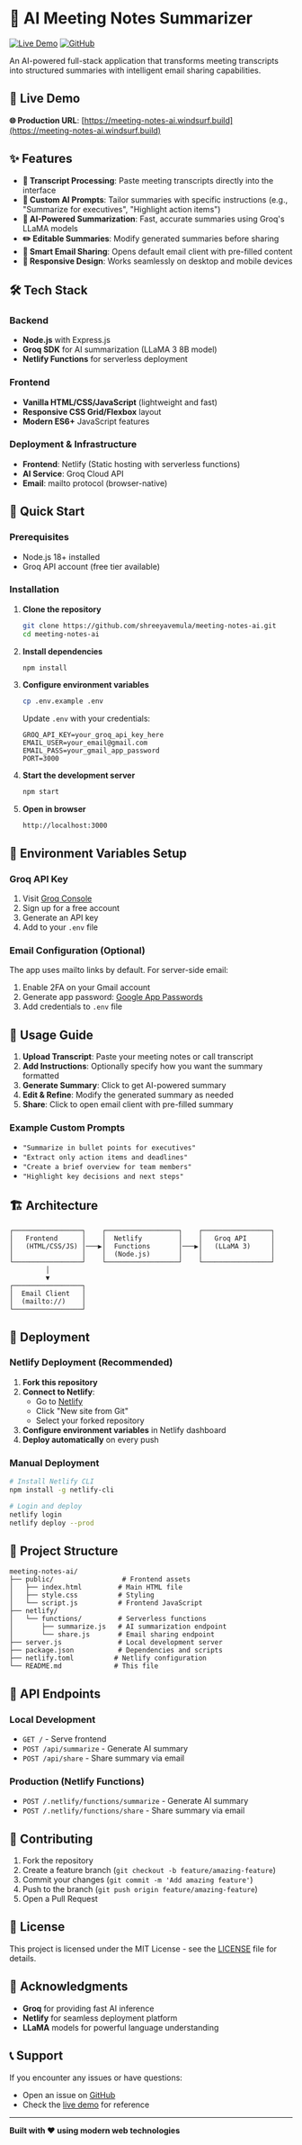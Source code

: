 # 🤖 AI Meeting Notes Summarizer

[![Live Demo](https://img.shields.io/badge/Live%20Demo-Visit%20Site-blue?style=for-the-badge)](https://meeting-notes-ai.windsurf.build)
[![GitHub](https://img.shields.io/badge/GitHub-Repository-black?style=for-the-badge&logo=github)](https://github.com/Shreeyavemula/-meeting-notes-ai)

An AI-powered full-stack application that transforms meeting transcripts into structured summaries with intelligent email sharing capabilities.

## 🚀 Live Demo

**🌐 Production URL**: [https://meeting-notes-ai.windsurf.build](https://meeting-notes-ai.windsurf.build)

## ✨ Features

- **📝 Transcript Processing**: Paste meeting transcripts directly into the interface
- **🎯 Custom AI Prompts**: Tailor summaries with specific instructions (e.g., "Summarize for executives", "Highlight action items")
- **🤖 AI-Powered Summarization**: Fast, accurate summaries using Groq's LLaMA models
- **✏️ Editable Summaries**: Modify generated summaries before sharing
- **📧 Smart Email Sharing**: Opens default email client with pre-filled content
- **📱 Responsive Design**: Works seamlessly on desktop and mobile devices

## 🛠️ Tech Stack

### Backend
- **Node.js** with Express.js
- **Groq SDK** for AI summarization (LLaMA 3 8B model)
- **Netlify Functions** for serverless deployment

### Frontend
- **Vanilla HTML/CSS/JavaScript** (lightweight and fast)
- **Responsive CSS Grid/Flexbox** layout
- **Modern ES6+** JavaScript features

### Deployment & Infrastructure
- **Frontend**: Netlify (Static hosting with serverless functions)
- **AI Service**: Groq Cloud API
- **Email**: mailto protocol (browser-native)

## 🚀 Quick Start

### Prerequisites
- Node.js 18+ installed
- Groq API account (free tier available)

### Installation

1. **Clone the repository**
   ```bash
   git clone https://github.com/shreeyavemula/meeting-notes-ai.git
   cd meeting-notes-ai
   ```

2. **Install dependencies**
   ```bash
   npm install
   ```

3. **Configure environment variables**
   ```bash
   cp .env.example .env
   ```
   
   Update `.env` with your credentials:
   ```env
   GROQ_API_KEY=your_groq_api_key_here
   EMAIL_USER=your_email@gmail.com
   EMAIL_PASS=your_gmail_app_password
   PORT=3000
   ```

4. **Start the development server**
   ```bash
   npm start
   ```

5. **Open in browser**
   ```
   http://localhost:3000
   ```

## 🔑 Environment Variables Setup

### Groq API Key
1. Visit [Groq Console](https://console.groq.com/)
2. Sign up for a free account
3. Generate an API key
4. Add to your `.env` file

### Email Configuration (Optional)
The app uses mailto links by default. For server-side email:
1. Enable 2FA on your Gmail account
2. Generate app password: [Google App Passwords](https://myaccount.google.com/apppasswords)
3. Add credentials to `.env` file

## 📖 Usage Guide

1. **Upload Transcript**: Paste your meeting notes or call transcript
2. **Add Instructions**: Optionally specify how you want the summary formatted
3. **Generate Summary**: Click to get AI-powered summary
4. **Edit & Refine**: Modify the generated summary as needed
5. **Share**: Click to open email client with pre-filled summary

### Example Custom Prompts
- `"Summarize in bullet points for executives"`
- `"Extract only action items and deadlines"`
- `"Create a brief overview for team members"`
- `"Highlight key decisions and next steps"`

## 🏗️ Architecture

```
┌─────────────────┐    ┌──────────────────┐    ┌─────────────────┐
│   Frontend      │    │  Netlify         │    │   Groq API      │
│   (HTML/CSS/JS) │───▶│  Functions       │───▶│   (LLaMA 3)     │
│                 │    │  (Node.js)       │    │                 │
└─────────────────┘    └──────────────────┘    └─────────────────┘
         │                                              
         ▼                                              
┌─────────────────┐                                     
│  Email Client   │                                     
│  (mailto://)    │                                     
└─────────────────┘                                     
```

## 🚀 Deployment

### Netlify Deployment (Recommended)

1. **Fork this repository**
2. **Connect to Netlify**:
   - Go to [Netlify](https://netlify.com)
   - Click "New site from Git"
   - Select your forked repository
3. **Configure environment variables** in Netlify dashboard
4. **Deploy automatically** on every push

### Manual Deployment

```bash
# Install Netlify CLI
npm install -g netlify-cli

# Login and deploy
netlify login
netlify deploy --prod
```

## 📁 Project Structure

```
meeting-notes-ai/
├── public/                 # Frontend assets
│   ├── index.html         # Main HTML file
│   ├── style.css          # Styling
│   └── script.js          # Frontend JavaScript
├── netlify/
│   └── functions/         # Serverless functions
│       ├── summarize.js   # AI summarization endpoint
│       └── share.js       # Email sharing endpoint
├── server.js              # Local development server
├── package.json           # Dependencies and scripts
├── netlify.toml          # Netlify configuration
└── README.md             # This file
```

## 🔧 API Endpoints

### Local Development
- `GET /` - Serve frontend
- `POST /api/summarize` - Generate AI summary
- `POST /api/share` - Share summary via email

### Production (Netlify Functions)
- `POST /.netlify/functions/summarize` - Generate AI summary
- `POST /.netlify/functions/share` - Share summary via email

## 🤝 Contributing

1. Fork the repository
2. Create a feature branch (`git checkout -b feature/amazing-feature`)
3. Commit your changes (`git commit -m 'Add amazing feature'`)
4. Push to the branch (`git push origin feature/amazing-feature`)
5. Open a Pull Request

## 📄 License

This project is licensed under the MIT License - see the [LICENSE](LICENSE) file for details.

## 🙏 Acknowledgments

- **Groq** for providing fast AI inference
- **Netlify** for seamless deployment platform
- **LLaMA** models for powerful language understanding

## 📞 Support

If you encounter any issues or have questions:
- Open an issue on [GitHub](https://github.com/shreeyavemula/meeting-notes-ai/issues)
- Check the [live demo](https://meeting-notes-ai.windsurf.build) for reference

---

**Built with ❤️ using modern web technologies**

